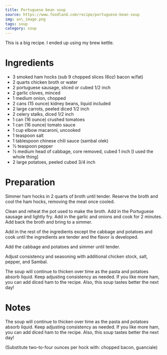 ```yaml
---
title: Portuguese bean soup
source: https://www.foodland.com/recipe/portuguese-bean-soup
img: an\_image.png
tags: soup
category: soup
---
```


This is a big recipe. I ended up using my brew kettle.

Ingredients
===========

 - 3 smoked ham hocks (sub 9 chopped slices (6oz) bacon w/fat)
 - 2 quarts chicken broth or water
 - 2 portuguese sausage, sliced or cubed 1/2 inch
 - 2 garlic cloves, minced
 - 1 medium onion, chopped
 - 2 cans (15 ounce) kidney beans, liquid included
 - 2 large carrots, peeled diced 1/2 inch
 - 2 celery stalks, diced 1/2 inch
 - 1 can (16 ounce) crushed tomatoes
 - 1 can (16 ounce) tomato sauce
 - 1 cup elbow macaroni, uncooked
 - 1 teaspoon salt
 - 1 tablespoon chinese chili sauce (sambal olek)
 - 1⁄2 teaspoon pepper
 - 1⁄2 medium head of cabbage, core removed, cubed 1 inch [I used the whole thing]
 - 2 large potatoes, peeled cubed 3/4 inch


Preparation
===========
Simmer ham hocks in 2 quarts of broth until tender. Reserve the broth and cool the ham hocks, removing the meat once cooled.

Clean and reheat the pot used to make the broth. Add in the Portuguese sausage and lightly fry. Add in the garlic and onions and cook for 2 minutes. Add back the broth and bring to a simmer.

Add in the rest of the ingredients except the cabbage and potatoes and cook until the ingredients are tender and the flavor is developed.

Add the cabbage and potatoes and simmer until tender.

Adjust consistency and seasoning with additional chicken stock, salt, pepper, and Sambal.

The soup will continue to thicken over time as the pasta and potatoes absorb liquid. Keep adjusting consistency as needed. If you like more ham, you can add diced ham to the recipe. Also, this soup tastes better the next day!

Notes
=====
The soup will continue to thicken over time as the pasta and potatoes absorb liquid. Keep adjusting consistency as needed. If you like more ham, you can add diced ham to the recipe. Also, this soup tastes better the next day!

(Substitute two-to-four ounces per hock with: chopped bacon, guanciale)
